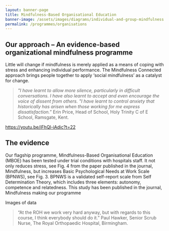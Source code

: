 ```yaml
---
layout: banner-page
title: Mindfulness-Based Organisational Education
banner-image: /assets/images/diagrams/individual-and-group-mindfulness.svg
permalink: /programmes/organisations
---
```


## Our approach – An evidence-based organizational mindfulness programme

Little will change if mindfulness is merely applied as a means of coping with stress and enhancing individual performance. The Mindfulness Connected approach brings people together to apply ‘social mindfulness’ as a catalyst for change.

> _"I have learnt to allow more silence, particularly in difficult conversations. I have also learnt to accept and even encourage the voice of dissent from others._
> _"I have learnt to control anxiety that historically has arisen when those working for me express dissatisfaction.”_
> Erin Price, Head of School, Holy Trinity C of E School, Ramsgate, Kent.

https://youtu.be/iFhQl-iAdic?t=22

<!-- <a href="http://www.youtube.com/watch?feature=player_embedded&v=v=iFhQl-iAdic
" target="_blank"><img src="http://img.youtube.com/vi/YOUTUBE_VIDEO_ID_HERE/0.jpg" 
alt="IMAGE ALT TEXT HERE" width="240" height="180" border="10" /></a> -->

## The evidence
Our flagship programme, Mindfulness-Based Organisational Education (MBOE) has been tested under trial conditions with hospitals staff. It not only reduces stress, see Fig. 4 from the paper published in the journal, Mindfulness, but increases Basic Psychological Needs at Work Scale (BPNWS), see Fig. 3. BPNWS is a validated self-report scale from Self Determination Theory, which includes three elements: autonomy, competence and relatedness. This study has been published in the journal, Mindfulness making our programme 

Images of data

>“At the ROH we work very hard anyway, but with regards to this course, I think everybody should do it.”
Paul Hawker, Senior Scrub Nurse, The Royal Orthopaedic Hospital, Birmingham.
